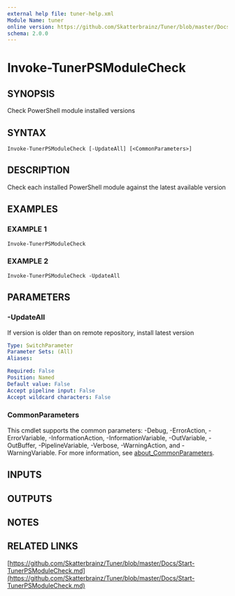```yaml
---
external help file: tuner-help.xml
Module Name: tuner
online version: https://github.com/Skatterbrainz/Tuner/blob/master/Docs/Start-TunerPSModuleCheck.md
schema: 2.0.0
---
```


# Invoke-TunerPSModuleCheck

## SYNOPSIS
Check PowerShell module installed versions

## SYNTAX

```
Invoke-TunerPSModuleCheck [-UpdateAll] [<CommonParameters>]
```

## DESCRIPTION
Check each installed PowerShell module against the latest available version

## EXAMPLES

### EXAMPLE 1
```
Invoke-TunerPSModuleCheck
```

### EXAMPLE 2
```
Invoke-TunerPSModuleCheck -UpdateAll
```

## PARAMETERS

### -UpdateAll
If version is older than on remote repository, install latest version

```yaml
Type: SwitchParameter
Parameter Sets: (All)
Aliases:

Required: False
Position: Named
Default value: False
Accept pipeline input: False
Accept wildcard characters: False
```

### CommonParameters
This cmdlet supports the common parameters: -Debug, -ErrorAction, -ErrorVariable, -InformationAction, -InformationVariable, -OutVariable, -OutBuffer, -PipelineVariable, -Verbose, -WarningAction, and -WarningVariable. For more information, see [about_CommonParameters](http://go.microsoft.com/fwlink/?LinkID=113216).

## INPUTS

## OUTPUTS

## NOTES

## RELATED LINKS

[https://github.com/Skatterbrainz/Tuner/blob/master/Docs/Start-TunerPSModuleCheck.md](https://github.com/Skatterbrainz/Tuner/blob/master/Docs/Start-TunerPSModuleCheck.md)

